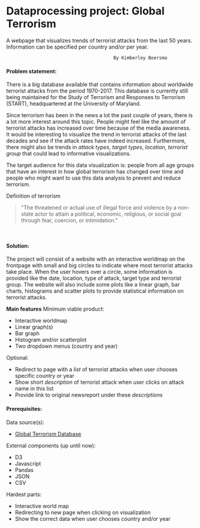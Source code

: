 # Dataprocessing project: Global Terrorism
A webpage that visualizes trends of terrorist attacks from the last 50 years. Information can be specified per country and/or per year.

											By Kimberley Boersma
#### Problem statement:
There is a big database available that contains information about worldwide terrorist attacks from the period 1970-2017. This database is currently still being maintained for the Study of Terrorism and Responses to Terrorism (START), headquartered at the University of Maryland.

Since terrorism has been in the news a lot the past couple of years, there is a lot more interest around this topic. People might feel like the amount of terrorist attacks has increased over time because of the media awareness. It would be interesting to visualize the trend in terrorist attacks of the last decades and see if the attack rates have indeed increased. Furthermore, there might also be trends in *attack types*, *target types*, *location*, *terrorist group* that could lead to informative visualizations.

The target audience for this data visualization is: people from all age groups that have an interest in how global terrorism has changed over time and people who might want to use this data analysis to prevent and reduce terrorism.

Definition of terrorism
>"The threatened or actual use of illegal force and violence by a non-state actor to attain a political, economic, religious, or social goal through fear, coercion, or intimidation."

<br/>

#### Solution:
The project will consist of a website with an interactive worldmap on the frontpage with small and big circles to indicate where most terrorist attacks take place. When the user hovers over a circle, some information is provided like the date, location, type of attack, target type and terrorist group. The website will also include some plots like a linear graph, bar charts, histograms and scatter plots to provide statistical information on terrorist attacks.

**Main features**
Minimum viable product:
* Interactive worldmap
* Linear graph(s)
* Bar graph
* Histogram and/or scatterplot
* Two dropdown menus (country and year)

Optional:
* Redirect to page with a *list* of terrorist attacks when user chooses specific country or year
* Show short *description* of terrorist attack when user clicks on attack name in this list
* Provide link to original newsreport under these *descriptions*

#### Prerequisites:
Data source(s):
* [Global Terrorism Database](https://www.kaggle.com/START-UMD/gtd "Global Terrorism Database | Kaggle")

External components (up until now):
* D3
* Javascript
* Pandas
* JSON
* CSV

Hardest parts:
* Interactive world map
* Redirecting to new page when clicking on visualization
* Show the correct data when user chooses country and/or year
